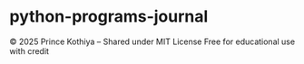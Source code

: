 # python-programs-journal
© 2025 Prince Kothiya – Shared under MIT License Free for educational use with credit
